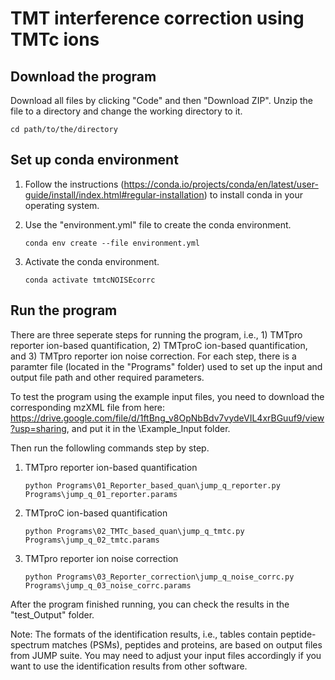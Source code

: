 # TMT interference correction using TMTc ions 
## Download the program
Download all files by clicking "Code" and then "Download ZIP". Unzip the file to a directory and change the working directory to it.

`cd path/to/the/directory`
## Set up conda environment
1. Follow the instructions (https://conda.io/projects/conda/en/latest/user-guide/install/index.html#regular-installation) to install conda in your operating system.
2. Use the "environment.yml" file to create the conda environment.
    
    `conda env create --file environment.yml`
3. Activate the conda environment.
    
    `conda activate tmtcNOISEcorrc`

## Run the program
There are three seperate steps for running the program, i.e., 1) TMTpro reporter ion-based quantification, 2) TMTproC ion-based quantification, and 3) TMTpro reporter ion noise correction. For each step, there is a paramter file (located in the "Programs" folder) used to set up the input and output file path and other required parameters. 

To test the program using the example input files, you need to download the corresponding mzXML file from here: https://drive.google.com/file/d/1ftBng_v8OpNbBdv7vydeVIL4xrBGuuf9/view?usp=sharing, and put it in the \Example_Input folder.

Then run the followling commands step by step.

1. TMTpro reporter ion-based quantification

    `python Programs\01_Reporter_based_quan\jump_q_reporter.py Programs\jump_q_01_reporter.params`

2. TMTproC ion-based quantification

    `python Programs\02_TMTc_based_quan\jump_q_tmtc.py Programs\jump_q_02_tmtc.params`

3. TMTpro reporter ion noise correction

    `python Programs\03_Reporter_correction\jump_q_noise_corrc.py Programs\jump_q_03_noise_corrc.params`

After the program finished running, you can check the results in the "test_Output" folder.

Note: The formats of the identification results, i.e., tables contain peptide-spectrum matches (PSMs), peptides and proteins, are based on output files from JUMP suite. You may need to adjust your input files accordingly if you want to use the identification results from other software. 


